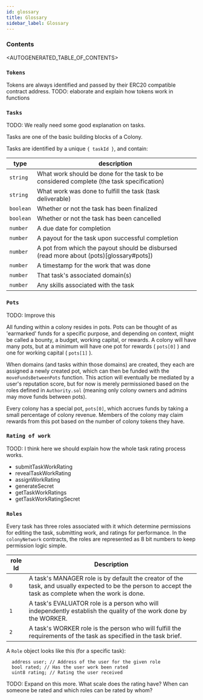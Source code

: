```yaml
---
id: glossary
title: Glossary
sidebar_label: Glossary
---
```


### Contents

<AUTOGENERATED_TABLE_OF_CONTENTS>

### `Tokens`

Tokens are always identified and passed by their ERC20 compatible contract address. TODO: elaborate and explain how tokens work in functions

### `Tasks`

TODO: We really need some good explanation on tasks.

Tasks are one of the basic building blocks of a Colony.

Tasks are identified by a unique `{ taskId }`, and contain:

| type | description |
|------------|---------|
|`string`|What work should be done for the task to be considered complete (the task specification)|
|`string` |What work was done to fulfill the task (task deliverable)|
|`boolean`|Whether or not the task has been finalized|
|`boolean`|Whether or not the task has been cancelled|
|`number` |A due date for completion|
|`number` |A payout for the task upon successful completion|
|`number` |A pot from which the payout should be disbursed (read more about (pots)[glossary#pots])|
|`number` |A timestamp for the work that was done|
|`number` |That task's associated domain(s)  |
|`number` |Any skills associated with the task|

### `Pots`

TODO: Improve this

All funding within a colony resides in pots. Pots can be thought of as 'earmarked' funds for a specific purpose, and depending on context, might be called a bounty, a budget, working capital, or rewards.  A colony will have many pots, but at a minimum will have one pot for rewards ( `pots[0]` ) and one for working capital ( `pots[1]` ).

When domains (and tasks within those domains) are created, they each are assigned a newly created pot, which can then be funded with the `moveFundsBetweenPots` function. This action will eventually be mediated by a user's reputation score, but for now is merely permissioned based on the roles defined in `Authority.sol` (meaning only colony owners and admins may move funds between pots).

Every colony has a special pot, `pots[0]`, which accrues funds by taking a small percentage of colony revenue. Members of the colony may claim rewards from this pot based on the number of colony tokens they have.


### `Rating of work`

TOOD: I think here we should explain how the whole task rating process works.

- submitTaskWorkRating
- revealTaskWorkRating
- assignWorkRating
- generateSecret
- getTaskWorkRatings
- getTaskWorkRatingSecret

### `Roles`

Every task has three roles associated with it which determine permissions for editing the task, submitting work, and ratings for performance. In the `colonyNetwork` contracts, the roles are represented as 8 bit numbers to keep permission logic simple.

| role Id | Description |
|------|------|
|`0`| A task's MANAGER role is by default the creator of the task, and usually expected to be the person to accept the task as complete when the work is done.
|`1`| A task's EVALUATOR role is a person who will independently establish the quality of the work done by the WORKER.  
|`2`| A task's WORKER role is the person who will fulfill the requirements of the task as specified in the task brief.


A `Role` object looks like this (for a specific task):

```solidity
  address user; // Address of the user for the given role
  bool rated; // Has the user work been rated
  uint8 rating; // Rating the user received
```

TODO: Expand on this more. What scale does the rating have? When can someone be rated and which roles can be rated by whom?
